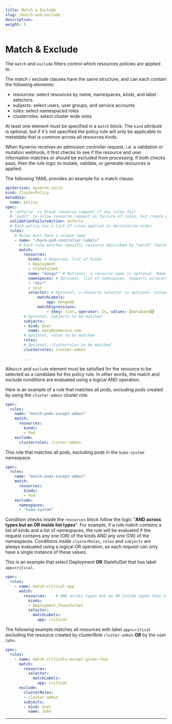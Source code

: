```yaml
---
title: Match & Exclude
slug: /match-and-exclude
description: 
weight: 5
---
```


# Match & Exclude

The `match` and `exclude` filters control which resources policies are applied to. 

The match / exclude clauses have the same structure, and can each contain the following elements:
* resources: select resources by name, namespaces, kinds, and label selectors.
* subjects: select users, user groups, and service accounts
* roles: select namespaced roles
* clusterroles: select cluster wide roles

At least one element must be specified in a `match` block. The `kind` attribute is optional, but if it's not specified the policy rule will only be applicable to metatdata that is common across all resources kinds.

When Kyverno receives an admission controller request, i.e. a validation or mutation webhook, it first checks to see if the resource and user information matches or should be excluded from processing. If both checks pass, then the rule logic to mutate, validate, or generate resources is applied.

The following YAML provides an example for a match clause.

````yaml
apiVersion: kyverno.io/v1
kind: ClusterPolicy
metadata:
  name: policy
spec:
  # 'enforce' to block resource request if any rules fail
  # 'audit' to allow resource request on failure of rules, but create policy violations to report them
  validationFailureAction: enforce
  # Each policy has a list of rules applied in declaration order
  rules:
    # Rules must have a unique name
    - name: "check-pod-controller-labels"      
      # Each rule matches specific resource described by "match" field.
      match:
        resources:
          kinds: # Required, list of kinds
          - Deployment
          - StatefulSet
          name: "mongo*" # Optional, a resource name is optional. Name supports wildcards (* and ?)
          namespaces: # Optional, list of namespaces. Supports wildcards (* and ?)
          - "dev*"
          - test
          selector: # Optional, a resource selector is optional. Values support wildcards (* and ?)
              matchLabels:
                  app: mongodb
              matchExpressions:
                  - {key: tier, operator: In, values: [database]}
        # Optional, subjects to be matched
        subjects:
        - kind: User
          name: mary@somecorp.com
        # Optional, roles to be matched
        roles:
        # Optional, clusterroles to be matched
        clusterroles: cluster-admin

        ...

````

All`match` and `exclude` element must be satisfied for the resource to be selected as a candidate for the policy rule. In other words, the match and exclude conditions are evaluated using a logical AND operation.

Here is an example of a rule that matches all pods, excluding pods created by using the `cluster-admin` cluster role.

````yaml
spec:
  rules:
    name: "match-pods-except-admin"
    match:
      resources:
        kinds:
        - Pod
    exclude:
      clusterroles: cluster-admin
````

This rule that matches all pods, excluding pods in the `kube-system` namespace.

````yaml
spec:
  rules:
    name: "match-pods-except-admin"
    match:
      resources:
        kinds:
        - Pod
    exclude:
      namespaces:
      - "kube-system"
````

Condition checks inside the `resources` block follow the logic "**AND across types but an OR inside list types**". For example, if a rule match contains a list of kinds and a list of namespaces, the rule will be evaluated if the request contains any one (OR) of the kinds AND any one (OR) of the namespaces. Conditions inside `clusterRoles`, `roles` and `subjects` are always evaluated using a logical OR operation, as each request can only have a single instance of these values.

This is an example that select Deployment **OR** StatefulSet that has label `app=critical`.

````yaml
spec:
  rules:
    - name: match-critical-app
      match:
        resources:    # AND across types but an OR inside types that take a list
          kinds:
          - Deployment,StatefulSet
          selector:
            matchLabels:
              app: critical
````

The following example matches all resources with label `app=critical` excluding the resource created by clusterRole `cluster-admin` **OR** by the user `John`.

````yaml
spec:
  rules:
    - name: match-criticals-except-given-rbac
      match:
        resources:
          selector:
            matchLabels:
              app: critical
      exclude:
        clusterRoles:
        - cluster-admin
        subjects:
        - kind: User
          name: John
````

---
